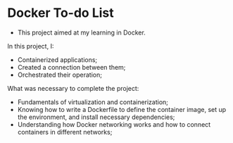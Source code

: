 # Docker To-do List

<ul>
<li>This project aimed at my learning in Docker.</li>
</ul>

In this project, I:
<ul>
<li>Containerized applications;</li>
<li>Created a connection between them;</li>
<li>Orchestrated their operation;</li>
</ul>

What was necessary to complete the project:
<ul>
<li>Fundamentals of virtualization and containerization;</li>
<li>Knowing how to write a Dockerfile to define the container image, set up the environment, and install necessary dependencies;</li>
<li>Understanding how Docker networking works and how to connect containers in different networks;</li>
</ul>
